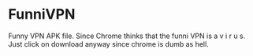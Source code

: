 # FunniVPN
Funny VPN APK file.
Since Chrome thinks that the funni VPN is a v	i	r	u	s. Just click on download anyway
since chrome is dumb as hell.
